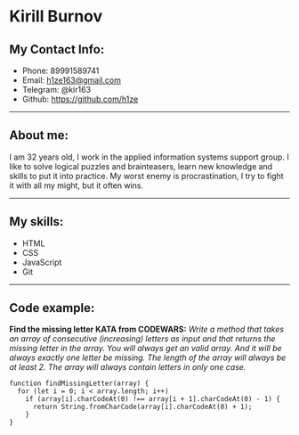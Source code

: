 # Kirill Burnov

## My Contact Info:
* Phone: 89991589741
* Email: h1ze163@gmail.com
* Telegram: @kir163
* Github: <https://github.com/h1ze>
***
## About me:
I am 32 years old, I work in the applied information systems support group. I like to solve logical puzzles and brainteasers, learn new knowledge and skills to put it into practice.
My worst enemy is procrastination, I try to fight it with all my might, but it often wins.
***

## My skills:
+ HTML
+ CSS
+ JavaScript
+ Git
***

## Code example:
**Find the missing letter KATA from CODEWARS:** *Write a method that takes an array of consecutive (increasing) letters as input and that returns the missing letter in the array.
You will always get an valid array. And it will be always exactly one letter be missing. The length of the array will always be at least 2.
The array will always contain letters in only one case.*

```
function findMissingLetter(array) {
  for (let i = 0; i < array.length; i++)
    if (array[i].charCodeAt(0) !== array[i + 1].charCodeAt(0) - 1) {
      return String.fromCharCode(array[i].charCodeAt(0) + 1);
    }
}
```